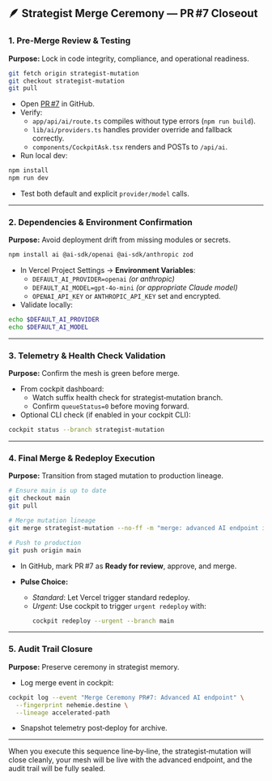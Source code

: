 ## 🪶 Strategist Merge Ceremony — PR #7 Closeout

### 1. Pre‑Merge Review & Testing
**Purpose:** Lock in code integrity, compliance, and operational readiness.

```bash
git fetch origin strategist-mutation
git checkout strategist-mutation
git pull
```
- Open [PR #7](https://github.com/alphafundbot/mesh-login/pull/7) in GitHub.
- Verify:
  - `app/api/ai/route.ts` compiles without type errors (`npm run build`).
  - `lib/ai/providers.ts` handles provider override and fallback correctly.
  - `components/CockpitAsk.tsx` renders and POSTs to `/api/ai`.
- Run local dev:
```bash
npm install
npm run dev
```
- Test both default and explicit `provider/model` calls.

---

### 2. Dependencies & Environment Confirmation
**Purpose:** Avoid deployment drift from missing modules or secrets.

```bash
npm install ai @ai-sdk/openai @ai-sdk/anthropic zod
```
- In Vercel Project Settings → **Environment Variables**:
  - `DEFAULT_AI_PROVIDER=openai` *(or anthropic)*
  - `DEFAULT_AI_MODEL=gpt-4o-mini` *(or appropriate Claude model)*
  - `OPENAI_API_KEY` or `ANTHROPIC_API_KEY` set and encrypted.
- Validate locally:
```bash
echo $DEFAULT_AI_PROVIDER
echo $DEFAULT_AI_MODEL
```

---

### 3. Telemetry & Health Check Validation
**Purpose:** Confirm the mesh is green before merge.

- From cockpit dashboard:
  - Watch suffix health check for strategist‑mutation branch.
  - Confirm `queueStatus=0` before moving forward.
- Optional CLI check (if enabled in your cockpit CLI):
```bash
cockpit status --branch strategist-mutation
```

---

### 4. Final Merge & Redeploy Execution
**Purpose:** Transition from staged mutation to production lineage.

```bash
# Ensure main is up to date
git checkout main
git pull

# Merge mutation lineage
git merge strategist-mutation --no-ff -m "merge: advanced AI endpoint inscription [fingerprint: nehemie.destine]"

# Push to production
git push origin main
```

- In GitHub, mark PR #7 as **Ready for review**, approve, and merge.

- **Pulse Choice:**
  - *Standard*: Let Vercel trigger standard redeploy.
  - *Urgent*: Use cockpit to trigger `urgent redeploy` with:
    ```bash
    cockpit redeploy --urgent --branch main
    ```

---

### 5. Audit Trail Closure
**Purpose:** Preserve ceremony in strategist memory.

- Log merge event in cockpit:
```bash
cockpit log --event "Merge Ceremony PR#7: Advanced AI endpoint" \
  --fingerprint nehemie.destine \
  --lineage accelerated-path
```
- Snapshot telemetry post‑deploy for archive.

---

When you execute this sequence line‑by‑line, the strategist‑mutation will close cleanly, your mesh will be live with the advanced endpoint, and the audit trail will be fully sealed.